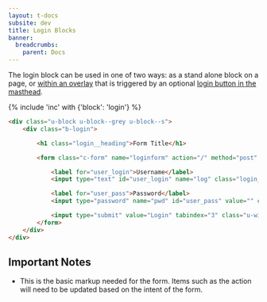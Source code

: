 ```yaml
---
layout: t-docs
subsite: dev
title: Login Blocks
banner:
  breadcrumbs:
    parent: Docs
---
```

The login block can be used in one of two ways: as a stand alone block on a page, or [within an overlay]({{site.url}}dev/layouts/overlay/) that is triggered by an optional [login button in the masthead]({{site.url}}dev/blocks/header/masthead#masthead-with-login-button).

{% include 'inc' with {'block': 'login'} %}

```html
<div class="u-block u-block--grey u-block--s">
	<div class="b-login">

		<h1 class="login__heading">Form Title</h1>

		<form class="c-form" name="loginform" action="/" method="post" accept-charset="UTF-8">

			<label for="user_login">Username</label>
			<input type="text" id="user_login" name="log" class="login__field" value="" tabindex="1" autocapitalize="off" autocorrect="off" autofocus="autofocus" aria-required="true">

			<label for="user_pass">Password</label>
			<input type="password" name="pwd" id="user_pass" value="" class="form-control form-control input-block" tabindex="2" aria-required="true">

			<input type="submit" value="Login" tabindex="3" class="u-width-full">
		</form>
	</div>
</div>
```

## Important Notes

- This is the basic markup needed for the form. Items such as the action will need to be updated based on the intent of the form.
